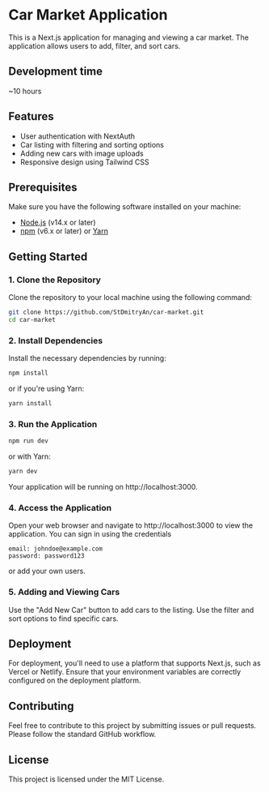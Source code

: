 # Car Market Application

This is a Next.js application for managing and viewing a car market. The application allows users to add, filter, and sort cars. 

## Development time
 ~10 hours

## Features

- User authentication with NextAuth
- Car listing with filtering and sorting options
- Adding new cars with image uploads
- Responsive design using Tailwind CSS

## Prerequisites

Make sure you have the following software installed on your machine:

- [Node.js](https://nodejs.org/) (v14.x or later)
- [npm](https://www.npmjs.com/) (v6.x or later) or [Yarn](https://yarnpkg.com/)

## Getting Started

### 1. Clone the Repository

Clone the repository to your local machine using the following command:

```bash
git clone https://github.com/StDmitryAn/car-market.git
cd car-market
```

### 2. Install Dependencies
Install the necessary dependencies by running:

```bash
npm install
```

or if you're using Yarn:

```bash
yarn install
```

### 3. Run the Application

```bash
npm run dev
```

or with Yarn:

```bash
yarn dev
```

Your application will be running on http://localhost:3000.

### 4. Access the Application
Open your web browser and navigate to http://localhost:3000 to view the application. You can sign in using the credentials 
```
email: johndoe@example.com 
password: password123
``` 
or add your own users.

### 5. Adding and Viewing Cars
Use the "Add New Car" button to add cars to the listing.
Use the filter and sort options to find specific cars.

## Deployment
For deployment, you'll need to use a platform that supports Next.js, such as Vercel or Netlify. Ensure that your environment variables are correctly configured on the deployment platform.

## Contributing
Feel free to contribute to this project by submitting issues or pull requests. Please follow the standard GitHub workflow.

## License
This project is licensed under the MIT License.
